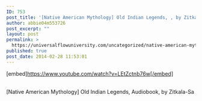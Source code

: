 ```yaml
---
ID: 753
post_title: '[Native American Mythology] Old Indian Legends, , by Zitkala-Sa'
author: abbie04m553726
post_excerpt: ""
layout: post
permalink: >
  https://universalflowuniversity.com/uncategorized/native-american-mythology-old-indian-legends-by-zitkala-sa/
published: true
post_date: 2014-02-28 11:53:01
---
```

[embed]https://www.youtube.com/watch?v=LEtZctnb76w[/embed]</br></br>
<p>[Native American Mythology] Old Indian Legends, Audiobook, by Zitkala-Sa</p>
